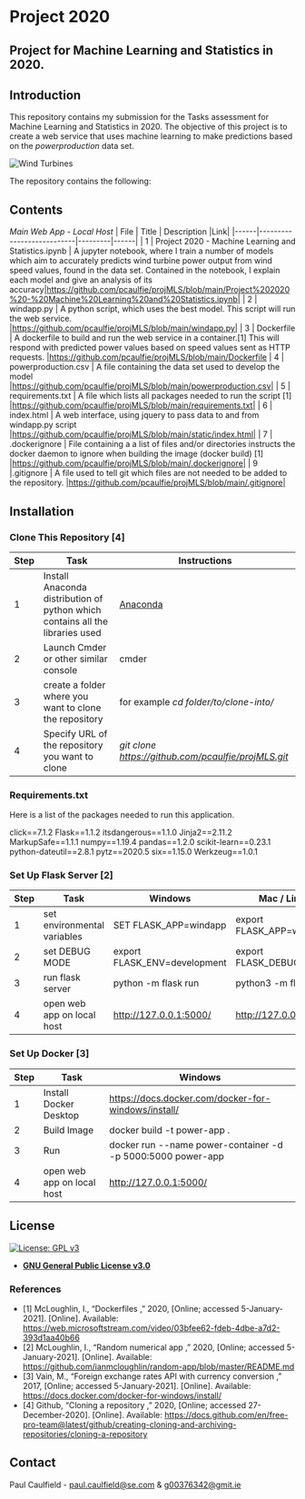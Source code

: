 # Project 2020

## Project for Machine Learning and Statistics in 2020.

## Introduction
This repository contains my submission for the Tasks assessment for Machine Learning and Statistics in 2020. The objective of this project is to create a web service that uses machine learning to make predictions based on the *powerproduction* data set.

![Wind Turbines](static/wind-turbines.jpeg)

The repository contains the following:

## Contents 

*Main Web App - Local Host*
| File |      Title                | Description |Link|
|------|---------------------------|---------|------|
| 1    | Project 2020 - Machine Learning and Statistics.ipynb | A jupyter notebook, where I train a number of models which aim to accurately predicts wind turbine power output from wind speed values, found in the data set. Contained in the notebook, I explain each model and give an analysis of its accuracy|https://github.com/pcaulfie/projMLS/blob/main/Project%202020%20-%20Machine%20Learning%20and%20Statistics.ipynb|
| 2    | windapp.py | A python script, which uses the best model. This script will run the web service. |https://github.com/pcaulfie/projMLS/blob/main/windapp.py|
| 3    | Dockerfile | A dockerfile to build and run the web service in a container.[1]  This will respond with predicted power values based on speed values sent as HTTP requests.  |https://github.com/pcaulfie/projMLS/blob/main/Dockerfile
| 4    | powerproduction.csv | A file containing the data set used to develop the model |https://github.com/pcaulfie/projMLS/blob/main/powerproduction.csv|
| 5   | requirements.txt | A file which lists all packages needed to run the script [1]  |https://github.com/pcaulfie/projMLS/blob/main/requirements.txt|
| 6    | index.html | A web interface, using jquery to pass data to and from windapp.py script |https://github.com/pcaulfie/projMLS/blob/main/static/index.html|
| 7    | .dockerignore | File containing a a list of files and/or directories instructs the docker daemon to ignore when building the image (docker build) [1] |https://github.com/pcaulfie/projMLS/blob/main/.dockerignore|
| 9    |.gitignore | A file used to tell git which files are not needed to be added to the repository. |https://github.com/pcaulfie/projMLS/blob/main/.gitignore|

## Installation
  
### Clone This Repository [4]
| Step |      Task                | Instructions |
|------|---------------------------|---------|
| 1    | Install Anaconda distribution of python which contains all the libraries used| [Anaconda](https://www.anaconda.com/distribution/)|
| 2    | Launch Cmder or other similar console| cmder|
| 3    | create a folder where you want to clone the repository| for example *cd folder/to/clone-into/*|
| 4    | Specify URL of the repository you want to clone| *git clone https://github.com/pcaulfie/projMLS.git*|

### Requirements.txt
Here is a list of the packages needed to run this application. 

click==7.1.2
Flask==1.1.2
itsdangerous==1.1.0
Jinja2==2.11.2
MarkupSafe==1.1.1
numpy==1.19.4
pandas==1.2.0
scikit-learn==0.23.1
python-dateutil==2.8.1
pytz==2020.5
six==1.15.0
Werkzeug==1.0.1

### Set Up Flask Server [2]
| Step |      Task                | Windows |Mac / Linux|
|------|---------------------------|---------|------|
| 1    | set environmental variables  | SET FLASK_APP=windapp|export FLASK_APP=windapp |
| 2    | set DEBUG MODE   | export FLASK_ENV=development |export FLASK_DEBUG=1 |
| 3   | run flask server   | python -m flask run |python3 -m flask run |
| 4    | open web app on local host   | http://127.0.0.1:5000/ | http://127.0.0.1:5000/ |


### Set Up Docker [3]
| Step |      Task                | Windows |
|------|---------------------------|---------|
| 1    | Install Docker Desktop  | https://docs.docker.com/docker-for-windows/install/|
| 2    | Build Image   | docker build -t power-app . |
| 3   | Run   | docker run --name power-container -d -p 5000:5000 power-app |
| 4    | open web app on local host   | http://127.0.0.1:5000/ |


## License

[![License: GPL v3](https://img.shields.io/badge/License-GPLv3-blue.svg)](https://www.gnu.org/licenses/gpl-3.0)
- **[GNU General Public License v3.0](https://www.gnu.org/licenses/gpl-3.0.en.html)**

### References
* [1] McLoughlin, I., “Dockerfiles ,”
2020, [Online; accessed 5-January-2021]. [Online]. Available: https://web.microsoftstream.com/video/03bfee62-fdeb-4dbe-a7d2-393d1aa40b66
* [2] McLoughlin, I., “Random numerical app ,”
2020, [Online; accessed 5-January-2021]. [Online]. Available: https://github.com/ianmcloughlin/random-app/blob/master/README.md
* [3] Vain, M., “Foreign exchange rates API with currency conversion ,”
2017, [Online; accessed 5-January-2021]. [Online]. Available: https://docs.docker.com/docker-for-windows/install/
* [4] Github, “Cloning a repository ,”
2020, [Online; accessed 27-December-2020]. [Online]. Available: https://docs.github.com/en/free-pro-team@latest/github/creating-cloning-and-archiving-repositories/cloning-a-repository

## Contact

Paul Caulfield -  paul.caulfield@se.com & g00376342@gmit.ie
